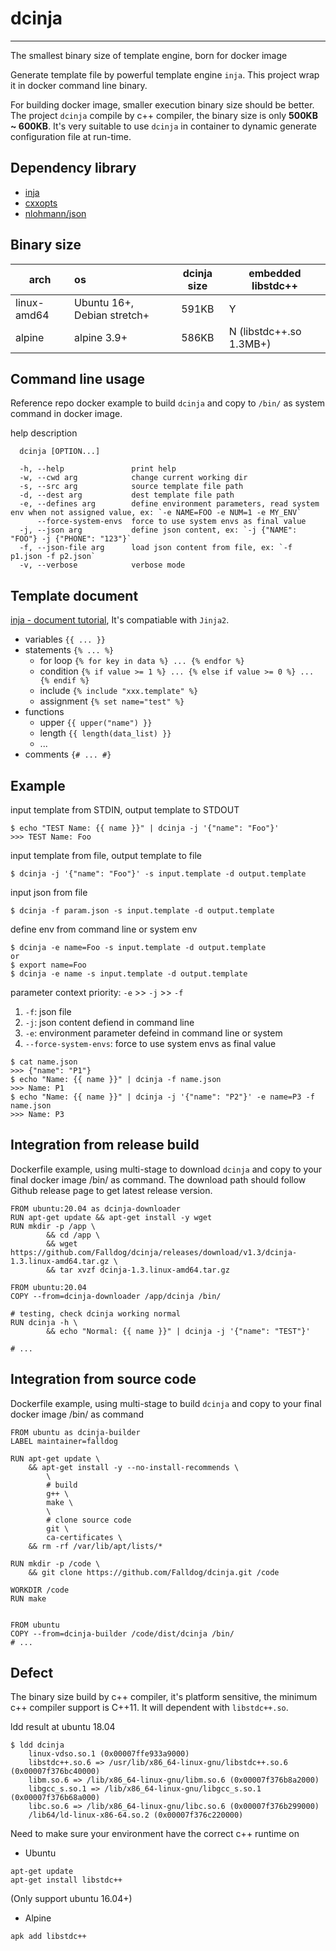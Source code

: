# dcinja
------------
The smallest binary size of template engine, born for docker image

Generate template file by powerful template engine `inja`. This project wrap it in 
docker command line binary. 

For building docker image, smaller execution binary size should be better.
The project `dcinja` compile by c++ compiler, the binary size is only **500KB ~ 600KB**.
It's very suitable to use `dcinja` in container to dynamic generate configuration 
file at run-time.

## Dependency library
* [inja](https://github.com/pantor/inja)
* [cxxopts](https://github.com/jarro2783/cxxopts)
* [nlohmann/json](https://github.com/nlohmann/json)

## Binary size
arch | os      | dcinja size  | embedded libstdc++ 
-----|:--------|:------------:|--------------------
linux-amd64 | Ubuntu 16+, Debian stretch+ | 591KB | Y
alpine | alpine 3.9+ | 586KB | N (libstdc++.so 1.3MB+)

## Command line usage
Reference repo docker example to build `dcinja` and copy to `/bin/` as system command in docker image.


help description
```
  dcinja [OPTION...]

  -h, --help               print help
  -w, --cwd arg            change current working dir
  -s, --src arg            source template file path
  -d, --dest arg           dest template file path
  -e, --defines arg        define environment parameters, read system env when not assigned value, ex: `-e NAME=FOO -e NUM=1 -e MY_ENV`
      --force-system-envs  force to use system envs as final value
  -j, --json arg           define json content, ex: `-j {"NAME": "FOO"} -j {"PHONE": "123"}`
  -f, --json-file arg      load json content from file, ex: `-f p1.json -f p2.json`
  -v, --verbose            verbose mode
```

## Template document
[inja - document tutorial](https://github.com/pantor/inja#tutorial), It's compatiable with `Jinja2`.

* variables `{{ ... }}`
* statements `{% ... %}`
    * for loop `{% for key in data %} ... {% endfor %}`
    * condition `{% if value >= 1 %} ... {% else if value >= 0 %} ... {% endif %}`
    * include `{% include "xxx.template" %}`
    * assignment  `{% set name="test" %}`
* functions
    * upper `{{ upper("name") }}`
    * length `{{ length(data_list) }}`
    * ...
* comments  `{# ... #}`


## Example
input template from STDIN, output template to STDOUT
```
$ echo "TEST Name: {{ name }}" | dcinja -j '{"name": "Foo"}'
>>> TEST Name: Foo
```

input template from file, output template to file
```
$ dcinja -j '{"name": "Foo"}' -s input.template -d output.template
```

input json from file
```
$ dcinja -f param.json -s input.template -d output.template
```

define env from command line or system env
```
$ dcinja -e name=Foo -s input.template -d output.template
or
$ export name=Foo
$ dcinja -e name -s input.template -d output.template
```

parameter context priority:
`-e` >> `-j` >> `-f`
1. `-f`: json file
2. `-j`: json content defiend in command line
3. `-e`: environment parameter defeind in command line or system
4. `--force-system-envs`: force to use system envs as final value
```
$ cat name.json
>>> {"name": "P1"}
$ echo "Name: {{ name }}" | dcinja -f name.json
>>> Name: P1
$ echo "Name: {{ name }}" | dcinja -j '{"name": "P2"}' -e name=P3 -f name.json
>>> Name: P3
```

## Integration from release build
Dockerfile example, using multi-stage to download `dcinja` and copy to your final docker image /bin/ as command. The download path should follow Github release page to get latest release version.

```
FROM ubuntu:20.04 as dcinja-downloader
RUN apt-get update && apt-get install -y wget
RUN mkdir -p /app \
        && cd /app \
        && wget https://github.com/Falldog/dcinja/releases/download/v1.3/dcinja-1.3.linux-amd64.tar.gz \
        && tar xvzf dcinja-1.3.linux-amd64.tar.gz

FROM ubuntu:20.04
COPY --from=dcinja-downloader /app/dcinja /bin/

# testing, check dcinja working normal
RUN dcinja -h \
        && echo "Normal: {{ name }}" | dcinja -j '{"name": "TEST"}'

# ...
```

## Integration from source code
Dockerfile example, using multi-stage to build `dcinja` and copy to your final docker image /bin/ as command

```
FROM ubuntu as dcinja-builder
LABEL maintainer=falldog

RUN apt-get update \
    && apt-get install -y --no-install-recommends \
        \
        # build
        g++ \
        make \
        \
        # clone source code
        git \
        ca-certificates \
    && rm -rf /var/lib/apt/lists/*

RUN mkdir -p /code \
    && git clone https://github.com/Falldog/dcinja.git /code

WORKDIR /code
RUN make


FROM ubuntu
COPY --from=dcinja-builder /code/dist/dcinja /bin/
# ...
```


## Defect
The binary size build by c++ compiler, it's platform sensitive, the minimum c++ compiler support is C++11. It will dependent with `libstdc++.so`. 

ldd result at ubuntu 18.04
```
$ ldd dcinja
	linux-vdso.so.1 (0x00007ffe933a9000)
	libstdc++.so.6 => /usr/lib/x86_64-linux-gnu/libstdc++.so.6 (0x00007f376bc40000)
	libm.so.6 => /lib/x86_64-linux-gnu/libm.so.6 (0x00007f376b8a2000)
	libgcc_s.so.1 => /lib/x86_64-linux-gnu/libgcc_s.so.1 (0x00007f376b68a000)
	libc.so.6 => /lib/x86_64-linux-gnu/libc.so.6 (0x00007f376b299000)
	/lib64/ld-linux-x86-64.so.2 (0x00007f376c220000)
```

Need to make sure your environment have the correct c++ runtime on
* Ubuntu
```
apt-get update
apt-get install libstdc++
```
(Only support ubuntu 16.04+)

* Alpine
```
apk add libstdc++
```
